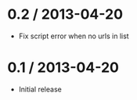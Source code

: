 0.2 / 2013-04-20
================
  * Fix script error when no urls in list

0.1 / 2013-04-20
================
  * Initial release


